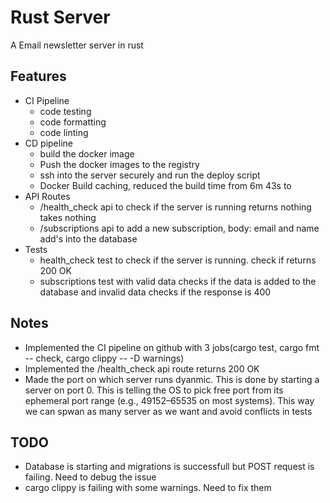 # Rust Server

A Email newsletter server in rust

## Features

- CI Pipeline
  - code testing
  - code formatting
  - code linting
- CD pipeline
  - build the docker image
  - Push the docker images to the registry
  - ssh into the server securely and run the deploy script
  - Docker Build caching, reduced the build time from 6m 43s to
- API Routes
  - /health_check api to check if the server is running returns nothing takes nothing
  - /subscriptions api to add a new subscription, body: email and name add's into the database
- Tests
  - health_check test to check if the server is running. check if returns 200 OK
  - subscriptions test with valid data checks if the data is added to the database and invalid data checks if the response is 400

## Notes

- Implemented the CI pipeline on github with 3 jobs(cargo test, cargo fmt -- check, cargo clippy -- -D warnings)
- Implemented the /health_check api route returns 200 OK
- Made the port on which server runs dyanmic. This is done by starting a server on port 0. This is telling the OS to pick free port from its ephemeral port range (e.g., 49152–65535 on most systems). This way we can spwan as many server as we want and avoid conflicts in tests

## TODO

- Database is starting and migrations is successfull but POST request is failing. Need to debug the issue
- cargo clippy is failing with some warnings. Need to fix them

